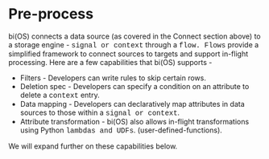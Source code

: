 # Pre-process

bi(OS) connects a data source (as covered in the  Connect section above) to a storage engine - <span style="font-family:Courier New;">signal or context</span>
through a <span style="font-family:Courier New;">flow. Flows</span> provide a simplified framework to connect sources to targets and support in-flight processing.  Here are a few capabilities that bi(OS) supports -
* Filters  - Developers can write rules to skip certain rows.
* Deletion spec - Developers can specify a condition on an attribute to delete a <span style="font-family:Courier New;">context</span> entry.
* Data mapping - Developers can declaratively map attributes in data sources to those within a <span style="font-family:Courier New;">signal or context</span>.
* Attribute transformation  - bi(OS) also allows in-flight transformations using Python <span style="font-family:Courier New;">lambdas and  UDFs</span>.
  (user-defined-functions).

We will expand further on these capabilities below.
